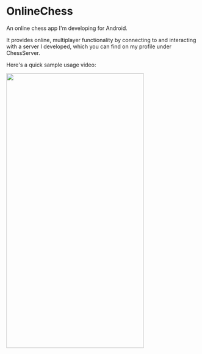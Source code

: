 # OnlineChess
An online chess app I'm developing for Android.

It provides online, multiplayer functionality by connecting to and interacting with a server I developed, which you can find on my profile under ChessServer.

Here's a quick sample usage video:

<img src="Demo.gif" width="360" height="720"/>
